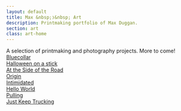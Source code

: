 ```yaml
---
layout: default
title: Max &nbsp;❭&nbsp; Art
description: Printmaking portfolio of Max Duggan.
section: art
class: art-home
---
```


<div class="content article intro">
	A selection of printmaking and photography projects. More to come!
</div>

<div class="tile">
	<a href="/art/bluecollar" class="tile_thumb" style="background-image: url(../art/bluecollar/bluecollar-thumb.jpg);">
		<span class="title">Bluecollar</span>
	</a>
</div>

<div class="tile">
	<a href="/art/halloween" class="tile_thumb" style="background-image: url(../art/halloween/halloween-thumb.jpg);">
		<span class="title">Halloween on a stick</span>
	</a>
</div>

<div class="tile">
	<a href="/art/sideroad" class="tile_thumb" style="background-image: url(../art/sideroad/side-of-the-road-thumb.jpg);">
		<span class="title">At the Side of the Road</span>
	</a>
</div>

<div class="tile">
	<a href="/art/origin" class="tile_thumb" style="background-image: url(../art/origin/origin-thumb.jpg);">
		<span class="title">Origin</span>
	</a>
</div>

<div class="tile">
	<a href="/art/intimidated" class="tile_thumb" style="background-image: url(../art/intimidated/intimidated-thumb.jpg); background-position-y: top;">
		<span class="title">Intimidated</span>
	</a>
</div>

<div class="tile">
	<a href="/art/helloworld" class="tile_thumb" style="background-image: url(../art/helloworld/helloworld-thumb.jpg);">
		<span class="title">Hello World</span>
	</a>
</div>

<div class="tile">
	<a href="/art/pulling" class="tile_thumb" style="background-image: url(../art/pulling/pulling-thumb.jpg);">
		<span class="title">Pulling</span>
	</a>
</div>

<div class="tile">
	<a href="/art/justkeeptruckin" class="tile_thumb" style="background-image: url(../art/justkeeptruckin/justkeeptruckin-thumb.jpg);">
		<span class="title">Just Keep Trucking</span>
	</a>
</div>
